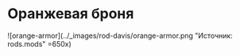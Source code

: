 # Оранжевая броня

![orange-armor](../_images/rod-davis/orange-armor.png "Источник: rods.mods" =650x)
